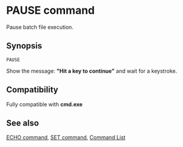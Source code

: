 # PAUSE command #

Pause batch file execution.

## Synopsis ##

    PAUSE

Show the message: **"Hit a key to continue"** and wait for a keystroke.

## Compatibility ##

Fully compatible with **cmd.exe**

## See also ##

[ECHO command](echo), [SET command](set), [Command List](commands) 

